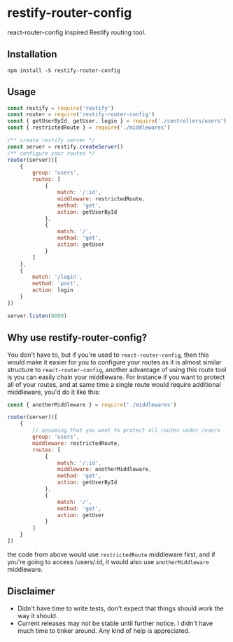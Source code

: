 # restify-router-config  
react-router-config inspired Restify routing tool. 
  
## Installation
  
```
npm install -S restify-router-config
```  
  
## Usage
  
```javascript
const restify = require('restify')
const router = require('restify-router-config')
const { getUserById, getUser, login } = require('./controllers/users')
const { restrictedRoute } = require('./middlewares')

/** create restify server */
const server = restify.createServer()
/** configure your routes */
router(server)([
	{
		group: 'users',
		routes: [
			{
				match: '/:id',
				middleware: restrictedRoute,
				method: 'get',
				action: getUserById
			},
			{
				match: '/',
				method: 'get',
				action: getUser
			}
		]
	},
	{
		match: '/login',
		method: 'post',
		action: login
	}
])

server.listen(8080)
```  
  
## Why use restify-router-config?  
  
You don't have to, but if you're used to `react-router-config`, then this would make it easier for you to configure your routes as 
it is almost similar structure to `react-router-config`, another advantage of using this route tool is you can easily chain your middleware. For instance if you want to protect all of your routes, and at same time a single route would require additional middleware, you'd do it like this:  

```javascript
const { anotherMiddleware } = require('./middlewares')

router(server)([
	{
		// assuming that you want to protect all routes under /users
		group: 'users',
		middleware: restrictedRoute,
		routes: [
			{
				match: '/:id',
				middleware: anotherMiddleware,
				method: 'get',
				action: getUserById
			},
			{
				match: '/',
				method: 'get',
				action: getUser
			}
		]
	}
])
```
the code from above would use `restrictedRoute` middleware first, and if you're going to access /users/:id, 
it would also use `anotherMiddleware` middleware.  

## Disclaimer
  
* Didn't have time to write tests, don't expect that things should work the way it should.
* Current releases may not be stable until further notice. I didn't have much time to tinker around. Any kind of help is appreciated.